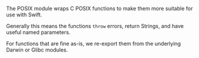 The POSIX module wraps C POSIX functions to make them more
suitable for use with Swift.

Generally this means the functions `throw` errors, return
Strings, and have useful named parameters.

For functions that are fine as-is, we re-export them from
the underlying Darwin or Glibc modules.
